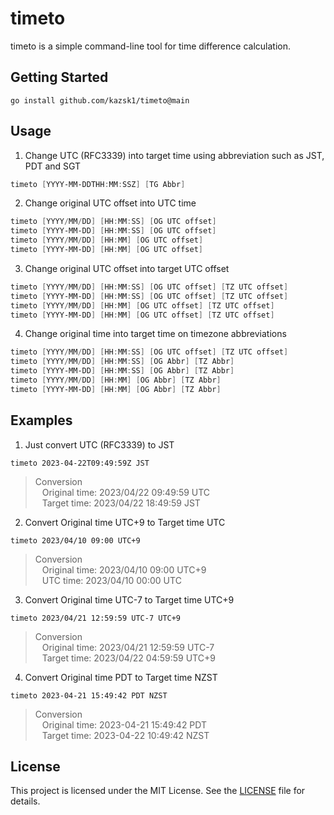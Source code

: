# timeto
timeto is a simple command-line tool for time difference calculation.


## Getting Started

```
go install github.com/kazsk1/timeto@main
```

## Usage
1) Change UTC (RFC3339) into target time using abbreviation such as JST, PDT and SGT
```powershell or go
timeto [YYYY-MM-DDTHH:MM:SSZ] [TG Abbr]
```

2) Change original UTC offset into UTC time
```powershell or go
timeto [YYYY/MM/DD] [HH:MM:SS] [OG UTC offset]
timeto [YYYY-MM-DD] [HH:MM:SS] [OG UTC offset]
timeto [YYYY/MM/DD] [HH:MM] [OG UTC offset]
timeto [YYYY-MM-DD] [HH:MM] [OG UTC offset]
```

3) Change original UTC offset into target UTC offset
```powershell or go
timeto [YYYY/MM/DD] [HH:MM:SS] [OG UTC offset] [TZ UTC offset]
timeto [YYYY-MM-DD] [HH:MM:SS] [OG UTC offset] [TZ UTC offset]
timeto [YYYY/MM/DD] [HH:MM] [OG UTC offset] [TZ UTC offset]
timeto [YYYY-MM-DD] [HH:MM] [OG UTC offset] [TZ UTC offset]
```

4) Change original time into target time on timezone abbreviations
```powershell or go
timeto [YYYY/MM/DD] [HH:MM:SS] [OG UTC offset] [TZ UTC offset]
timeto [YYYY/MM/DD] [HH:MM:SS] [OG Abbr] [TZ Abbr]
timeto [YYYY-MM-DD] [HH:MM:SS] [OG Abbr] [TZ Abbr]
timeto [YYYY/MM/DD] [HH:MM] [OG Abbr] [TZ Abbr]
timeto [YYYY-MM-DD] [HH:MM] [OG Abbr] [TZ Abbr]
```

## Examples

1) Just convert UTC (RFC3339) to JST
```
timeto 2023-04-22T09:49:59Z JST
```
> Conversion  
>  &ensp; Original time: 2023/04/22 09:49:59 UTC  
>  &ensp;   Target time: 2023/04/22 18:49:59 JST  

2) Convert Original time UTC+9 to Target time UTC
```
timeto 2023/04/10 09:00 UTC+9
```
> Conversion  
>  &ensp; Original time: 2023/04/10 09:00 UTC+9  
>  &ensp;      UTC time: 2023/04/10 00:00 UTC  

3) Convert Original time UTC-7 to Target time UTC+9
```
timeto 2023/04/21 12:59:59 UTC-7 UTC+9
```
> Conversion  
>  &ensp; Original time: 2023/04/21 12:59:59 UTC-7  
>  &ensp;   Target time: 2023/04/22 04:59:59 UTC+9  

4) Convert Original time PDT to Target time NZST
```
timeto 2023-04-21 15:49:42 PDT NZST
```
> Conversion  
>  &ensp; Original time: 2023-04-21 15:49:42 PDT  
>  &ensp;   Target time: 2023-04-22 10:49:42 NZST  


## License
This project is licensed under the MIT License. See the [LICENSE](LICENSE.txt) file for details.
